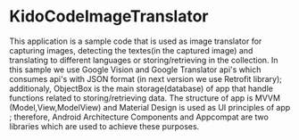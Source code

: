 # KidoCodeImageTranslator
This application is a sample code that is used as image translator for capturing images, detecting the textes(in the captured image) and translating to different languages or storing/retrieving in the collection.
In this sample we use Google Vision and Google Translator api's which consumes api's with JSON format (in next version we use Retrofit library); additionaly, ObjectBox is the main storage(database) of app that handle functions related to storing/retrieving data.
The structure of app is MVVM (Model,View,ModelView) and Material Design is used as UI principles of app ; therefore, Android Architecture Components and Appcompat are two libraries which are used to achieve these purposes. 
 

